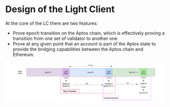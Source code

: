# Design of the Light Client

At the core of the LC there are two features:

- Prove epoch transition on the Aptos chain, which is effectively proving a transition from one set of validator to
  another one.
- Prove at any given point that an account is part of the Aptos state to provide the bridging capabilities between the
  Aptos chain and Ethereum.

<img src="../images/aptos-proofs.png">
